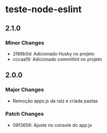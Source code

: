 # teste-node-eslint

## 2.1.0

### Minor Changes

- 2f86b0d: Adicionado Husky no projeto
- cccaa19: Adicionado commitlint no projeto

## 2.0.0

### Major Changes

- Remoção apps.js da raiz e criada pastas

### Patch Changes

- 06f3656: Ajuste no console do app.js
